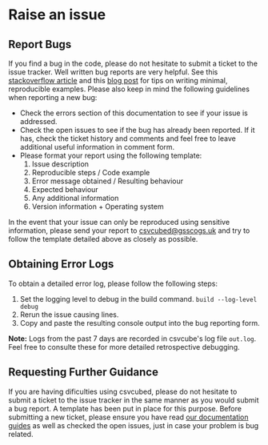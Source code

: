 # Raise an issue

## Report Bugs

If you find a bug in the code, please do not hesitate to submit a ticket to the issue tracker.
Well written bug reports are very helpful. See this [stackoverflow article](https://stackoverflow.com/help/minimal-reproducible-example) and this [blog post](https://matthewrocklin.com/blog/work/2018/02/28/minimal-bug-reports) for tips on writing minimal, reproducible examples. Please also keep in mind the following guidelines when reporting a new bug:

* Check the errors section of this documentation to see if your issue is addressed.
* Check the open issues to see if the bug has already been reported. If it has, check the ticket history and comments and feel free to leave additional useful information in comment form.
* Please format your report using the following template:
    1. Issue description
    2. Reproducible steps / Code example
    3. Error message obtained / Resulting behaviour
    4. Expected behaviour
    5. Any additional information
    6. Version information + Operating system

In the event that your issue can only be reproduced using sensitive information, please send your report to [csvcubed@gsscogs.uk](mailto:csvcubed@gsscogs.uk) and try to follow the template detailed above as closely as possible.

## Obtaining Error Logs
To obtain a detailed error log, please follow the following steps:

1. Set the logging level to debug in the build command. `build --log-level debug`
2. Rerun the issue causing lines.
3. Copy and paste the resulting console output into the bug reporting form.

**Note:** Logs from the past 7 days are recorded in csvcube's log file `out.log`.
Feel free to consulte these for more detailed retrospective debugging.

## Requesting Further Guidance
If you are having dificulties using csvcubed, please do not hesitate to submit a ticket to the issue tracker in the same manner as you would submit a bug report. A template has been put in place for this purpose. Before submitting a new ticket, please ensure you have read [our documentation guides](https://gss-cogs.github.io/csvcubed-docs/external/guides/) as well as checked the open issues, just in case your problem is bug related.
